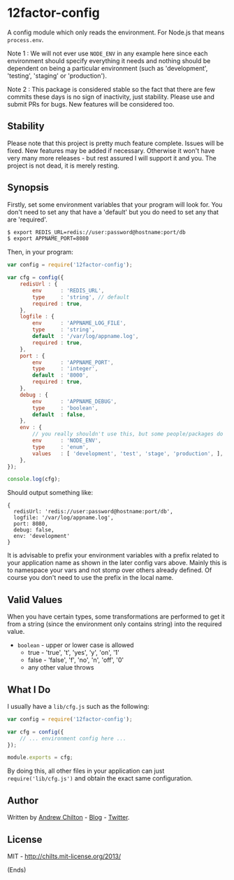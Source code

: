 # 12factor-config #

A config module which only reads the environment. For Node.js that means `process.env`.

Note 1 : We will not ever use `NODE_ENV` in any example here since each environment
should specify everything it needs and nothing should be dependent on being a particular
environment (such as 'development', 'testing', 'staging' or 'production').

Note 2 : This package is considered stable so the fact that there are few commits these
days is no sign of inactivity, just stability. Please use and submit PRs for bugs. New
features will be considered too.

## Stability ##

Please note that this project is pretty much feature complete. Issues will be fixed. New
features may be added if necessary. Otherwise it won't have very many more releases - but
rest assured I will support it and you. The project is not dead, it is merely resting.

## Synopsis ##

Firstly, set some environment variables that your program will look for. You don't need
to set any that have a 'default' but you do need to set any that are 'required'.

```bash
$ export REDIS_URL=redis://user:password@hostname:port/db
$ export APPNAME_PORT=8080
```

Then, in your program:

```javascript
var config = require('12factor-config');

var cfg = config({
    redisUrl : {
        env      : 'REDIS_URL',
        type     : 'string', // default
        required : true,
    },
    logfile : {
        env      : 'APPNAME_LOG_FILE',
        type     : 'string',
        default  : '/var/log/appname.log',
        required : true,
    },
    port : {
        env      : 'APPNAME_PORT',
        type     : 'integer',
        default  : '8000',
        required : true,
    },
    debug : {
        env      : 'APPNAME_DEBUG',
        type     : 'boolean',
        default  : false,
    },
    env : {
        // you really shouldn't use this, but some people/packages do
        env      : 'NODE_ENV',
        type     : 'enum',
        values   : [ 'development', 'test', 'stage', 'production', ],
    },
});

console.log(cfg);
```

Should output something like:

```
{
  redisUrl: 'redis://user:password@hostname:port/db',
  logfile: '/var/log/appname.log',
  port: 8080,
  debug: false,
  env: 'development'
}
```

It is advisable to prefix your environment variables with a prefix related to your application
name as shown in the later config vars above. Mainly this is to namespace your vars and not stomp
over others already defined. Of course you don't need to use the prefix in the local name.

## Valid Values ##

When you have certain types, some transformations are performed to get it from a string (since the
environment only contains string) into the required value.

* `boolean` - upper or lower case is allowed
    * true - 'true', 't', 'yes', 'y', 'on', '1'
    * false - 'false', 'f', 'no', 'n', 'off', '0'
    * any other value throws

## What I Do ##

I usually have a `lib/cfg.js` such as the following:

```javascript
var config = require('12factor-config');

var cfg = config({
    // ... environment config here ...
});

module.exports = cfg;
```

By doing this, all other files in your application can just `require('lib/cfg.js')` and obtain
the exact same configuration.

## Author ##

Written by [Andrew Chilton](http://chilts.org/) - [Blog](http://chilts.org/) -
[Twitter](https://twitter.com/andychilton).

## License ##

MIT - http://chilts.mit-license.org/2013/

(Ends)
